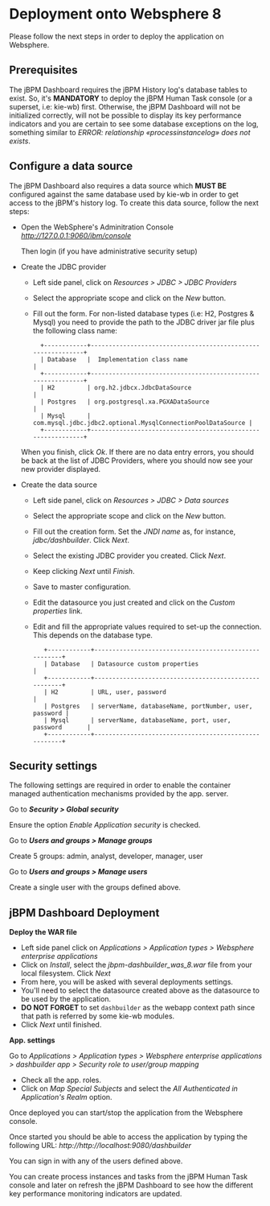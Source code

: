 Deployment onto Websphere 8
=============================

Please follow the next steps in order to deploy the application on Websphere.

Prerequisites
--------------------------------

The jBPM Dashboard requires the jBPM History log's database tables to exist. So, it's **MANDATORY** to deploy the
jBPM Human Task console (or a superset, i.e: kie-wb) first. Otherwise, the jBPM Dashboard will not be initialized
correctly, will not be possible to display its key performance indicators and you are certain to see some database
exceptions on the log, something similar to _ERROR: relationship «processinstancelog» does not exists_.


Configure a data source
--------------------------------

The jBPM Dashboard also requires a data source which **MUST BE** configured against the same database used by kie-wb
in order to get access to the jBPM's history log. To create this data source, follow the next steps:

* Open the WebSphere's Adminitration Console _http://127.0.0.1:9060/ibm/console_

   Then login (if you have administrative security setup)

* Create the JDBC provider

  - Left side panel, click on _Resources > JDBC > JDBC Providers_
  - Select the appropriate scope and click on the _New_ button.
  - Fill out the form. For non-listed database types (i.e: H2, Postgres & Mysql) you need to provide the path to the JDBC driver jar file plus the following class name:

          +------------+-------------------------------------------------------------+
          | Database   |  Implementation class name                                  |
          +------------+-------------------------------------------------------------+
          | H2         | org.h2.jdbcx.JdbcDataSource                                 |
          | Postgres   | org.postgresql.xa.PGXADataSource                            |
          | Mysql      | com.mysql.jdbc.jdbc2.optional.MysqlConnectionPoolDataSource |
          +------------+-------------------------------------------------------------+

   When you finish, click _Ok_. If there are no data entry errors, you should be back at the list of JDBC Providers, where you should now see your new provider displayed.

* Create the data source

  - Left side panel, click on _Resources > JDBC > Data sources_
  - Select the appropriate scope and click on the _New_ button.
  - Fill out the creation form. Set the _JNDI name_ as, for instance, _jdbc/dashbuilder_. Click _Next_.
  - Select the existing JDBC provider you created. Click _Next_.
  - Keep clicking _Next_ until _Finish_.
  - Save to master configuration.
  - Edit the datasource you just created and click on the _Custom properties_ link.
  - Edit and fill the appropriate values required to set-up the connection. This depends on the database type.

           +------------+------------------------------------------------------+
           | Database   | Datasource custom properties                         |
           +------------+------------------------------------------------------+
           | H2         | URL, user, password                                  |
           | Postgres   | serverName, databaseName, portNumber, user, password |
           | Mysql      | serverName, databaseName, port, user, password       |
           +------------+------------------------------------------------------+


Security settings
------------------------------

The following settings are required in order to enable the container managed authentication mechanisms provided by the app. server.

Go to **_Security > Global security_**

   Ensure the option _Enable Application security_ is checked.

Go to **_Users and groups > Manage groups_**

   Create 5 groups: admin, analyst, developer, manager, user

Go to **_Users and groups > Manage users_**

   Create a single user with the groups defined above.

jBPM Dashboard Deployment
----------------------------

**Deploy the WAR file**

  - Left side panel click on *Applications > Application types > Websphere enterprise applications*
  - Click on _Install_, select the *jbpm-dashbuilder_was_8.war* file from your local filesystem. Click _Next_
  - From here, you will be asked with several deployments settings.
  - You'll need to select the datasource created above as the datasource to be used by the application.
  - **DO NOT FORGET** to set <code>dashbuilder</code> as the webapp context path since that path is referred by some kie-wb modules.
  - Click _Next_ until finished.

**App. settings**

Go to _Applications > Application types > Websphere enterprise applications > dashbuilder app > Security role to user/group mapping_

   - Check all the app. roles.
   - Click on _Map Special Subjects_ and select the _All Authenticated in Application's Realm_ option.

  Once deployed you can start/stop the application from the Websphere console.

  Once started you should be able to access the application by typing the following URL: _http://http://localhost:9080/dashbuilder_

  You can sign in with any of the users defined above.

  You can create process instances and tasks from the jBPM Human Task console and later on refresh the jBPM Dashboard to
  see how the different key performance monitoring indicators are updated.



